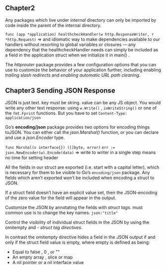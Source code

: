 ## Chapter2

Any packages which live under *internal* directory can only be imported by code inside the parent of the internal directory.

`func (app *application) healthcheckHandler(w http.ResponseWriter, r *http.Request)` => and idiomatic way to make dependencies available to our handlers without resorting to global variables or closures — any dependency that the healthcheckHandler needs can simply be included as a field in the application struct when we initialize it in main() .

The *httprouter* package provides a few configuration options that you can use to customize the behavior of your application further, including enabling *trailing slash redirects* and *enabling automatic URL path cleaning*.

## Chapter3 Sending JSON Response

JSON is just text. key must be string. value can be any JS object.
You would write any other text response: using `w.Write()` , `ioWriteString()` or one of the `fmt.Fprint` functions. But you have to set `Content-Type: application/json`

Go’s **encoding/json** package provides two options for encoding things toJSON. You can either call the *json.Marshal()* function, or you can declare and use a *json.Encoder* type.

`func Marshal(v interface{}) ([]byte, error)`
`err := json.NewEncoder(w).Encode(data)` => write to writer in a single step means no time for setting header

All the fields in our struct are exported (i.e. start with a capital letter), which is necessary for them to be visible to Go’s `encoding/json` package. Any fields which aren’t exported won’t be included when encoding a struct to JSON.

If a struct field doesn’t have an explicit value set, then the JSON-encoding of the zero value for the field will appear in the output.

Customize the JSON by annotating the fields with *struct tags*. must common use is to change the key names. ``json:"title"``

Control the visibility of individual struct fields in the JSON by using the omitempty and - *struct tag directives*.

In contrast the omitempty directive hides a field in the JSON output if and only if the struct field value is empty, where empty is defined as being:
- Equal to false , 0 , or ""
- An empty array , slice or map
- A nil pointer or a nil interface value